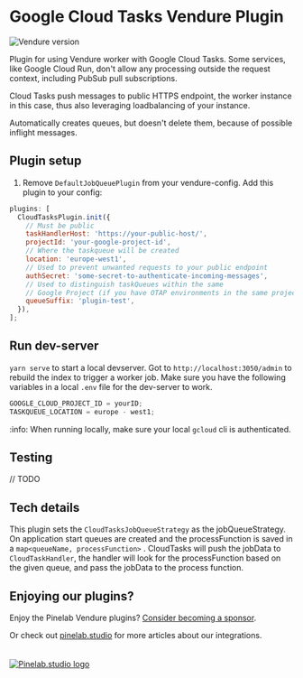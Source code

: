 # Google Cloud Tasks Vendure Plugin

![Vendure version](https://img.shields.io/npm/dependency-version/vendure-plugin-google-cloud-tasks/dev/@vendure/core)

Plugin for using Vendure worker with Google Cloud Tasks. Some services, like Google Cloud Run,
don't allow any processing outside the request context, including PubSub pull subscriptions.

Cloud Tasks push messages to public HTTPS endpoint, the worker instance in this case, thus also leveraging loadbalancing of your instance.

Automatically creates queues, but doesn't delete them, because of possible inflight messages.

## Plugin setup

1. Remove `DefaultJobQueuePlugin` from your vendure-config.
   Add this plugin to your config:

```js
plugins: [
  CloudTasksPlugin.init({
    // Must be public
    taskHandlerHost: 'https://your-public-host/',
    projectId: 'your-google-project-id',
    // Where the taskqueue will be created
    location: 'europe-west1',
    // Used to prevent unwanted requests to your public endpoint
    authSecret: 'some-secret-to-authenticate-incoming-messages',
    // Used to distinguish taskQueues within the same
    // Google Project (if you have OTAP environments in the same project for example)
    queueSuffix: 'plugin-test',
  }),
];
```

## Run dev-server

`yarn serve` to start a local devserver.
Got to `http://localhost:3050/admin` to rebuild the index to trigger a worker job.
Make sure you have the following variables in a local `.env` file for the dev-server to work.

```js
GOOGLE_CLOUD_PROJECT_ID = yourID;
TASKQUEUE_LOCATION = europe - west1;
```

:info: When running locally, make sure your local `gcloud` cli is authenticated.

## Testing

// TODO

## Tech details

This plugin sets the `CloudTasksJobQueueStrategy` as the jobQueueStrategy.
On application start queues are created and the processFunction is saved in a `map<queueName, processFunction>` .
CloudTasks will push the jobData to `CloudTaskHandler`, the handler will look for the processFunction based on the given queue,
and pass the jobData to the process function.

## Enjoying our plugins?

Enjoy the Pinelab Vendure plugins? [Consider becoming a sponsor](https://github.com/sponsors/Pinelab-studio).

Or check out [pinelab.studio](https://pinelab.studio) for more articles about our integrations.
<br/>
<br/>
<br/>
[![Pinelab.studio logo](https://pinelab.studio/assets/img/favicon.png)](https://pinelab.studio)
